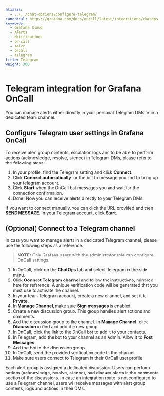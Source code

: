 ```yaml
---
aliases:
  - ../../chat-options/configure-telegram/
canonical: https://grafana.com/docs/oncall/latest/integrations/chatops-integrations/configure-telegram/
keywords:
  - Grafana Cloud
  - Alerts
  - Notifications
  - on-call
  - amixr
  - oncall
  - telegram
title: Telegram
weight: 300
---
```


# Telegram integration for Grafana OnCall

You can manage alerts either directly in your personal Telegram DMs or in a dedicated team channel.

## Configure Telegram user settings in Grafana OnCall

To receive alert group contents, escalation logs and to be able to perform actions (acknowledge, resolve, silence) in
Telegram DMs, please refer to the following steps:

1. In your profile, find the Telegram setting and click **Connect**.
1. Click **Connect automatically** for the bot to message you and to bring up your telegram account.
1. Click **Start** when the OnCall bot messages you and wait for the connection confirmation.
1. Done! Now you can receive alerts directly to your Telegram DMs.

If you want to connect manually, you can click the URL provided and then **SEND MESSAGE**. In your Telegram account,
click **Start**.

## (Optional) Connect to a Telegram channel

In case you want to manage alerts in a dedicated Telegram channel, please use the following steps as a reference.

> **NOTE:** Only Grafana users with the administrator role can configure OnCall settings.

1. In OnCall, click on the **ChatOps** tab and select Telegram in the side menu.
1. Click **Connect Telegram channel** and follow the instructions, mirrored here for reference. A unique verification
   code will be generated that you must use to activate the channel.
1. In your team Telegram account, create a new channel, and set it to **Private**.
1. In **Manage Channel**, make sure **Sign messages** is enabled.
1. Create a new discussion group.
   This group handles alert actions and comments.
1. Add the discussion group to the channel.
   In **Manage Channel**, click **Discussion** to find and add the new group.
1. In OnCall, click the link to the OnCall bot to add it to your contacts.
1. In Telegram, add the bot to your channel as an Admin. Allow it to **Post Messages**.
1. Add the bot to the discussion group.
1. In OnCall, send the provided verification code to the channel.
1. Make sure users connect to Telegram in their OnCall user profile.

Each alert group is assigned a dedicated discussion. Users can perform actions (acknowledge, resolve, silence), and
discuss alerts in the comments section of the discussions.
In case an integration route is not configured to use a Telegram channel, users will receive messages with alert group
contents, logs and actions in their DMs.
